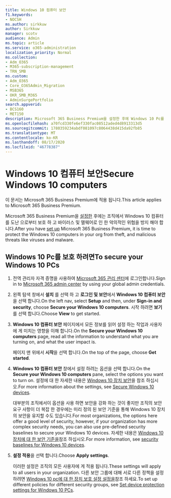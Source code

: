 ```yaml
---
title: Windows 10 컴퓨터 보안
f1.keywords:
- NOCSH
ms.author: sirkkuw
author: Sirkkuw
manager: scotv
audience: Admin
ms.topic: article
ms.service: o365-administration
localization_priority: Normal
ms.collection:
- Adm_O365
- M365-subscription-management
- TRN_SMB
ms.custom:
- Adm_O365
- Core_O365Admin_Migration
- MSB365
- OKR_SMB_M365
- AdminSurgePortfolio
search.appverid:
- BCS160
- MET150
description: Microsoft 365 Business Premium을 설정한 후에 Windows 10 Pc를 보호 하는 방법을 알아봅니다.
ms.openlocfilehash: a70fcd330fe6ef330fac08512aded4d8913313d5
ms.sourcegitcommit: 1780359234abdf081097c8064438d415da92fb85
ms.translationtype: MT
ms.contentlocale: ko-KR
ms.lasthandoff: 08/17/2020
ms.locfileid: "46778387"
---
```

# <a name="secure-windows-10-computers"></a><span data-ttu-id="cbe3d-103">Windows 10 컴퓨터 보안</span><span class="sxs-lookup"><span data-stu-id="cbe3d-103">Secure Windows 10 computers</span></span>

<span data-ttu-id="cbe3d-104">이 문서는 Microsoft 365 Business Premium에 적용 됩니다.</span><span class="sxs-lookup"><span data-stu-id="cbe3d-104">This article applies to Microsoft 365 Business Premium.</span></span>

<span data-ttu-id="cbe3d-105">Microsoft 365 Business Premium을 [설정한](set-up.md) 후에는 조직에서 Windows 10 컴퓨터를 도난 으로부터 보호 하 고 바이러스 및 맬웨어로 인 한 악의적인 위협을 방지 해야 합니다.</span><span class="sxs-lookup"><span data-stu-id="cbe3d-105">After you have [set up](set-up.md) Microsoft 365 Business Premium, it is time to protect the Windows 10 computers in your org from theft, and malicious threats like viruses and malware.</span></span>

## <a name="to-secure-your-windows-10-pcs"></a><span data-ttu-id="cbe3d-106">Windows 10 Pc를 보호 하려면</span><span class="sxs-lookup"><span data-stu-id="cbe3d-106">To secure your Windows 10 PCs</span></span>

1. <span data-ttu-id="cbe3d-107">전역 관리자 자격 증명을 사용하여 [Microsoft 365 관리 센터](https://admin.microsoft.com)에 로그인합니다.</span><span class="sxs-lookup"><span data-stu-id="cbe3d-107">Sign in to [Microsoft 365 admin center](https://admin.microsoft.com) by using your global admin credentials.</span></span> 
2. <span data-ttu-id="cbe3d-108">왼쪽 탐색 창에서 **설치** 를 선택 하 고 **로그인 및 보안**에서 **Windows 10 컴퓨터 보안**을 선택 합니다.</span><span class="sxs-lookup"><span data-stu-id="cbe3d-108">On the left nav, select **Setup** and then, under **Sign-in and security**, choose **Secure your Windows 10 computers**.</span></span> <span data-ttu-id="cbe3d-109">시작 하려면 **보기** 를 선택 합니다.</span><span class="sxs-lookup"><span data-stu-id="cbe3d-109">Choose **View** to get started.</span></span>
3. <span data-ttu-id="cbe3d-110">**Windows 10 컴퓨터 보안** 페이지에서 모든 정보를 읽어 설정 하는 작업과 사용자에 게 미치는 영향을 이해 합니다.</span><span class="sxs-lookup"><span data-stu-id="cbe3d-110">On the **Secure your Windows 10 computers** page, read all the information to understand what you are turning on, and what the user impact is.</span></span>

    <span data-ttu-id="cbe3d-111">페이지 맨 위에서 **시작**을 선택 합니다.</span><span class="sxs-lookup"><span data-stu-id="cbe3d-111">On the top of the page, choose **Get started**.</span></span>

4. <span data-ttu-id="cbe3d-112">**Windows 10 컴퓨터 보안** 창에서 설정 하려는 옵션을 선택 합니다.</span><span class="sxs-lookup"><span data-stu-id="cbe3d-112">On the **Secure your Windows 10 computers** pane, select the options you want to turn on.</span></span> <span data-ttu-id="cbe3d-113">설정에 대 한 자세한 내용은 [Windows 10 장치 보안](secure-windows-10-devices.md)을 참조 하십시오.</span><span class="sxs-lookup"><span data-stu-id="cbe3d-113">For more information about the settings, see [Secure Windows 10 devices](secure-windows-10-devices.md).</span></span> 
    
    <span data-ttu-id="cbe3d-114">대부분의 조직에서이 옵션을 사용 하면 보안을 강화 하는 것이 좋지만 조직의 보안 요구 사항이 더 복잡 한 경우에는 미리 정의 된 보안 기준을 통해 Windows 10 장치의 보안을 유지할 수도 있습니다.</span><span class="sxs-lookup"><span data-stu-id="cbe3d-114">For most organizations, the options here offer a good level of security, however, if your organization has more complex security needs, you can also use pre-defined security baselines to secure  your Windows 10 devices.</span></span> <span data-ttu-id="cbe3d-115">자세한 내용은 [Windows 10 장치에 대 한 보안 기준을](https://docs.microsoft.com/mem/intune/protect/security-baselines)참조 하십시오.</span><span class="sxs-lookup"><span data-stu-id="cbe3d-115">For more information, see [security baselines for Windows 10 devices](https://docs.microsoft.com/mem/intune/protect/security-baselines).</span></span>   

1. <span data-ttu-id="cbe3d-116">**설정 적용**을 선택 합니다.</span><span class="sxs-lookup"><span data-stu-id="cbe3d-116">Choose **Apply settings**.</span></span>

    <span data-ttu-id="cbe3d-117">이러한 설정은 조직의 모든 사용자에 게 적용 됩니다.</span><span class="sxs-lookup"><span data-stu-id="cbe3d-117">These settings will apply to all users in your organization.</span></span> <span data-ttu-id="cbe3d-118">다른 보안 그룹에 대해 서로 다른 정책을 설정 하려면 [Windows 10 pc에 대 한 장치 보호 설정 설정을](protection-settings-for-windows-10-pcs.md)참조 하세요.</span><span class="sxs-lookup"><span data-stu-id="cbe3d-118">To set up different policies for different security groups, see [Set device protection settings for Windows 10 PCs](protection-settings-for-windows-10-pcs.md).</span></span>